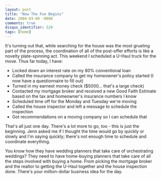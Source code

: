 ```yaml
---
layout: post
title: "Now The Fun Begins"
date: 2004-03-08 -0800
comments: true
disqus_identifier: 529
tags: [home]
---
```

It's turning out that, while searching for the house was the most
grueling part of the process, the coordination of all of the post-offer
efforts is like a novelty plate-spinning act. This weekend I scheduled a
U-Haul truck for the move. Thus far today, I have:

- Locked down an interest rate on my 80% conventional loan
- Called the insurance company to get my homeowner's policy started (I
    now have a questionnaire to fill out)
- Turned in my earnest money check ($5000... that's a large check)
- Contacted my mortgage broker and received a new Good Faith Estimate
    based on the tax and homeowner's insurance numbers I know
- Scheduled time off for the Monday and Tuesday we're moving
- Called the house inspector and left a message to schedule the
    inspection
- Got recommendations on a moving company so I can schedule that

 That's all just one day. There's a lot more to go, too - this is just
the beginning. Jenn asked me if I thought the time would go by quickly
or slowly and I'm saying quickly; there's not enough time to schedule
and coordinate everything.

 You know how they have wedding planners that take care of orchestrating
weddings? They need to have home-buying planners that take care of all
the steps involved with buying a home. From picking the mortgage broker
and the realtor to getting the U-Haul together and the house inspection
done. There's your million-dollar business idea for the day.
